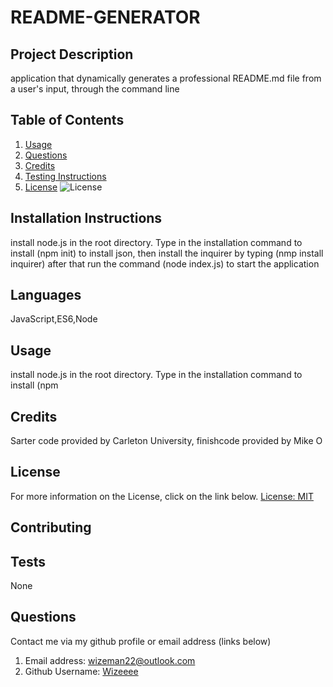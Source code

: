 
  # README-GENERATOR
  ## Project Description
  application that dynamically generates a professional README.md file from a user's input, through the command line
  ## Table of Contents
  1. [Usage](#usage)
  2. [Questions](#Questions)
  3. [Credits](#credits)
  4. [Testing Instructions](#tests)
  5. [License](#license) ![License](https://img.shields.io/badge/License-MIT-blue.svg "License Badge")
  
  ## Installation Instructions
  install node.js in the root directory. Type in the installation command to install (npm init) to install json, then install the inquirer by typing (nmp install inquirer) after that run the command (node index.js) to start the application
  ## Languages
  JavaScript,ES6,Node
  ## Usage
  install node.js in the root directory. Type in the installation command to install (npm
  ## Credits
  Sarter code provided by Carleton University, finishcode provided by Mike O
   ## License
  For more information on the License, click on the link below. 
   [License: MIT](https://choosealicense.com/licenses/mit/)
  ## Contributing
  
  ## Tests
  None
  ## Questions
  Contact me via my github profile or email address (links below)
  1. Email address: wizeman22@outlook.com
  2. Github Username: [Wizeeee](https://github.com/Wizeeee)
  
